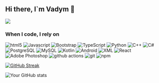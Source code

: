 ## Hi there, I`m Vadym 👋

![](https://komarev.com/ghpvc/?username=XXXDoriXXX&color=red)

<h3>When I code, I rely on</h3>
<p>
  <img alt="html5" src="https://img.shields.io/badge/-HTML5-E34F26?style=flat-square&logo=html5&logoColor=white" />
  <img alt="Javascript" src="https://img.shields.io/badge/-javascript-f7df1c?style=flat-square&logo=javascript&logoColor=black" />
  <img alt="Bootstrap" src="https://img.shields.io/badge/-bootstrap-7953b3?style=flat-square&logo=javascript&logoColor=white" />
  <img alt="TypeScript" src="https://img.shields.io/badge/-TypeScript-007ACC?style=flat-square&logo=typescript&logoColor=white" />
  <img alt="Python" src="https://img.shields.io/badge/Python-3776AB?style=flat-square&logo=Python&logoColor=white" />
<img alt="C++" src="https://img.shields.io/badge/C++-00599C?style=flat-square&logo=C++&logoColor=white" />
<img alt="C#" src="https://img.shields.io/badge/C%23-239120?style=flat-square&logo=C-Sharp&logoColor=white" />
<img alt="PostgreSQL" src="https://img.shields.io/badge/PostgreSQL-336791?style=flat-square&logo=PostgreSQL&logoColor=white" />
<img alt="MySQL" src="https://img.shields.io/badge/MySQL-4479A1?style=flat-square&logo=MySQL&logoColor=white" />
<img alt="Kotlin" src="https://img.shields.io/badge/Kotlin-0095D5?style=flat-square&logo=Kotlin&logoColor=white" />
<img alt="Android" src="https://img.shields.io/badge/Android-3DDC84?style=flat-square&logo=Android&logoColor=white" />
<img alt="XML" src="https://img.shields.io/badge/XML-FF6138?style=flat-square&logo=XML&logoColor=white" />
  <img alt="React" src="https://img.shields.io/badge/-React-45b8d8?style=flat-square&logo=react&logoColor=white" />
   <img alt="Adobe Photoshop" src="https://img.shields.io/badge/-adobe%20photoshop-30a8ff?style=flat-square&logo=adobe%20photoshop&logoColor=white" />
   <img alt="github actions" src="https://img.shields.io/badge/-Github_Actions-2088FF?style=flat-square&logo=github-actions&logoColor=white" />
  <img alt="git" src="https://img.shields.io/badge/-Git-F05032?style=flat-square&logo=git&logoColor=white" />
  <img alt="npm" src="https://img.shields.io/badge/-NPM-CB3837?style=flat-square&logo=npm&logoColor=white" />
</p>

[![GitHub Streak](https://github-readme-streak-stats.herokuapp.com?user=XXXDoriXXX&theme=dark&ring=fb4362&file=fb4362&currStreakNum=fb4362&currStreakLabel=fb4362&hide_border=true)](https://git.io/streak-stats)

![Your GitHub stats](https://github-readme-stats.vercel.app/api?username=XXXDoriXXX&hide_border=true&show_icons=true&bg_color=151515&title_color=fb4362&icon_color=fb4362&text_bold=false&text_color=9e9e9e)
